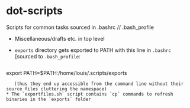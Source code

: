 # dot-scripts
Scripts for common tasks sourced in .bashrc // .bash_profile

* Miscellaneous/drafts etc. in top level
* `exports` directory gets exported to PATH with this line in `.bashrc` [sourced to `.bash_profile`:

   ```
export PATH=$PATH:/home/louis/.scripts/exports
```
   (thus they end up accessible from the command line without their source files cluttering the namespace)
* The `exportfiles.sh` script contains `cp` commands to refresh binaries in the `exports` folder
